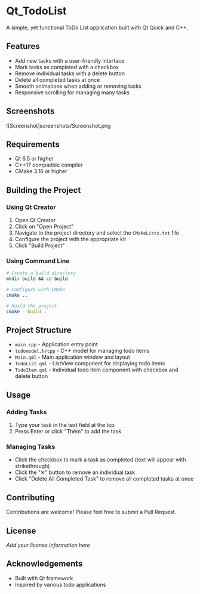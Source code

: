 # Qt_TodoList

A simple, yet functional ToDo List application built with Qt Quick and C++.

## Features

- Add new tasks with a user-friendly interface
- Mark tasks as completed with a checkbox
- Remove individual tasks with a delete button
- Delete all completed tasks at once
- Smooth animations when adding or removing tasks
- Responsive scrolling for managing many tasks

## Screenshots

![Screenshot]screenshots/Screenshot.png

## Requirements

- Qt 6.5 or higher
- C++17 compatible compiler
- CMake 3.16 or higher

## Building the Project

### Using Qt Creator

1. Open Qt Creator
2. Click on "Open Project"
3. Navigate to the project directory and select the `CMakeLists.txt` file
4. Configure the project with the appropriate kit
5. Click "Build Project"

### Using Command Line

```bash
# Create a build directory
mkdir build && cd build

# Configure with CMake
cmake ..

# Build the project
cmake --build .
```

## Project Structure

- `main.cpp` - Application entry point
- `todomodel.h/cpp` - C++ model for managing todo items
- `Main.qml` - Main application window and layout
- `TodoList.qml` - ListView component for displaying todo items
- `TodoItem.qml` - Individual todo item component with checkbox and delete button

## Usage

### Adding Tasks

1. Type your task in the text field at the top
2. Press Enter or click "Thêm" to add the task

### Managing Tasks

- Click the checkbox to mark a task as completed (text will appear with strikethrough)
- Click the "✕" button to remove an individual task
- Click "Delete All Completed Task" to remove all completed tasks at once

## Contributing

Contributions are welcome! Please feel free to submit a Pull Request.

## License

*Add your license information here*

## Acknowledgements

- Built with Qt framework
- Inspired by various todo applications